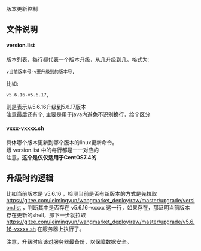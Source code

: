 版本更新控制

## 文件说明
#### version.list
版本列表，每行都代表一个版本升级，从几升级到几。格式为: 

````
v当前版本号-v要升级到的版本号,
````

比如:

````
v5.6.16-v5.6.17,
````

则是表示从5.6.16升级到5.6.17版本  
注意最后还有个, 主要是用于java内避免不识别换行，给个区分
#### vxxx-vxxxx.sh
具体哪个版本更新到哪个版本的linux更新命令。  
跟 version.list 中的每行都是一一对应的  
注意，**这个是仅仅适用于CentOS7.4的**  

## 升级时的逻辑

比如当前版本是 v5.6.16 ，检测当前是否有新版本的方式是先拉取 https://gitee.com/leimingyun/wangmarket_deploy/raw/master/upgrade/version.list ，判断其中是否存在 v5.6.16-vxxxx  这一行，如果存在，那证明当前版本存在更新的shell，那下一步就拉取 https://gitee.com/leimingyun/wangmarket_deploy/raw/master/upgrade/v5.6.16-vxxxx.sh 在服务器上执行了。  
  
注意，升级时应该对服务器最备份，以保障数据安全。  